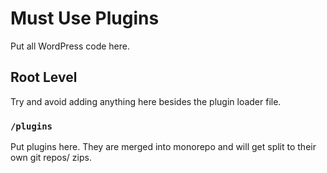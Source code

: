 # Must Use Plugins

Put all WordPress code here.

## Root Level
Try and avoid adding anything here besides the plugin loader file.

### `/plugins`
Put plugins here. They are merged into monorepo and will get split to their own git repos/ zips.

